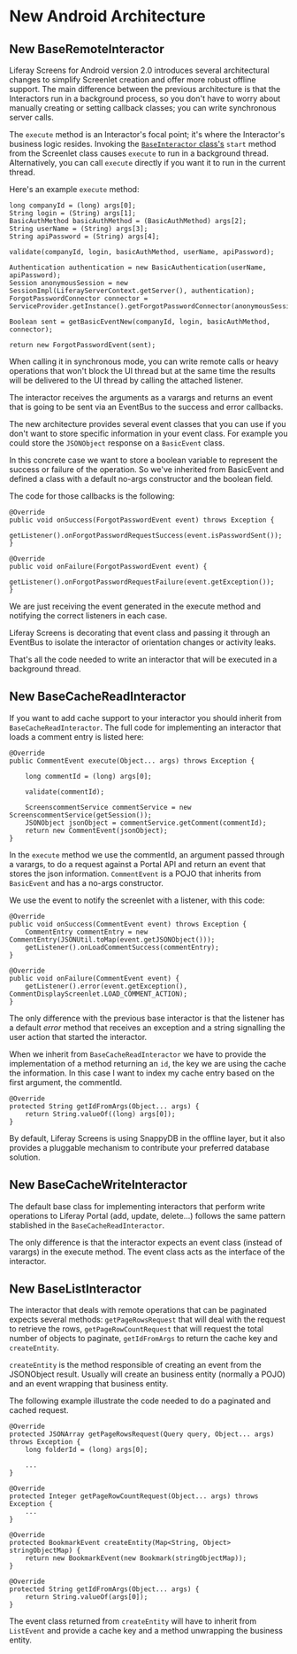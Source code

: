# New Android Architecture

## New BaseRemoteInteractor

Liferay Screens for Android version 2.0 introduces several architectural changes 
to simplify Screenlet creation and offer more robust offline support. The main 
difference between the previous architecture is that the Interactors run in a 
background process, so you don't have to worry about manually creating or 
setting callback classes; you can write synchronous server calls. 

The `execute` method is an Interactor's focal point; it's where the Interactor's 
business logic resides. Invoking the 
[`BaseInteractor` class's](https://github.com/liferay/liferay-screens/blob/master/android/library/src/main/java/com/liferay/mobile/screens/base/interactor/BaseInteractor.java) 
`start` method from the Screenlet class causes `execute` to run in a background 
thread. Alternatively, you can call `execute` directly if you want it to run in 
the current thread. 

Here's an example `execute` method: 
<!-- include the full method (its signature and body) -->

    long companyId = (long) args[0];
    String login = (String) args[1];
    BasicAuthMethod basicAuthMethod = (BasicAuthMethod) args[2];
    String userName = (String) args[3];
    String apiPassword = (String) args[4];

    validate(companyId, login, basicAuthMethod, userName, apiPassword);

    Authentication authentication = new BasicAuthentication(userName, apiPassword);
    Session anonymousSession = new SessionImpl(LiferayServerContext.getServer(), authentication);
    ForgotPasswordConnector connector = ServiceProvider.getInstance().getForgotPasswordConnector(anonymousSession);

    Boolean sent = getBasicEventNew(companyId, login, basicAuthMethod, connector);

    return new ForgotPasswordEvent(sent);

When calling it in synchronous mode, you can write remote calls or heavy 
operations that won't block the UI thread but at the same time the results will 
be delivered to the UI thread by calling the attached listener.
<!-- 
When you say "synchronous mode" here, do you mean making the server call in 
the execute method without manually setting a callback? Also, provide example 
code of this. 
-->

The interactor receives the arguments as a varargs and returns an event that is 
going to be sent via an EventBus to the success and error callbacks.
<!-- Provide example code -->

The new architecture provides several event classes that you can use if you 
don't want to store specific information in your event class. For example you 
could store the `JSONObject` response on a `BasicEvent` class.

In this concrete case we want to store a boolean variable to represent the 
success or failure of the operation. So we've inherited from BasicEvent and 
defined a class with a default no-args constructor and the boolean field.

The code for those callbacks is the following:

    @Override
    public void onSuccess(ForgotPasswordEvent event) throws Exception {
        getListener().onForgotPasswordRequestSuccess(event.isPasswordSent());
    }

    @Override
    public void onFailure(ForgotPasswordEvent event) {
        getListener().onForgotPasswordRequestFailure(event.getException());
    }

We are just receiving the event generated in the execute method and notifying 
the correct listeners in each case.

Liferay Screens is decorating that event class and passing it through an 
EventBus to isolate the interactor of orientation changes or activity leaks. 

That's all the code needed to write an interactor that will be executed in a 
background thread.

## New BaseCacheReadInteractor

If you want to add cache support to your interactor you should inherit from 
`BaseCacheReadInteractor`. The full code for implementing an interactor that 
loads a comment entry is listed here:

    @Override
    public CommentEvent execute(Object... args) throws Exception {

        long commentId = (long) args[0];

        validate(commentId);

        ScreenscommentService commentService = new ScreenscommentService(getSession());
        JSONObject jsonObject = commentService.getComment(commentId);
        return new CommentEvent(jsonObject);
    }
	
In the `execute` method we use the commentId, an argument passed through a 
varargs, to do a request against a Portal API and return an event that stores 
the json information. `CommentEvent` is a POJO that inherits from `BasicEvent` 
and has a no-args constructor.

We use the event to notify the screenlet with a listener, with this code:

    @Override
    public void onSuccess(CommentEvent event) throws Exception {
        CommentEntry commentEntry = new CommentEntry(JSONUtil.toMap(event.getJSONObject()));
        getListener().onLoadCommentSuccess(commentEntry);
    }

    @Override
    public void onFailure(CommentEvent event) {
        getListener().error(event.getException(), CommentDisplayScreenlet.LOAD_COMMENT_ACTION);
    }
	
The only difference with the previous base interactor is that the listener has a 
default *error* method that receives an exception and a string signalling the 
user action that started the interactor.

When we inherit from `BaseCacheReadInteractor` we have to provide the 
implementation of a method returning an `id`, the key we are using the cache the 
information. In this case I want to index my cache entry based on the first 
argument, the commentId.

    @Override
    protected String getIdFromArgs(Object... args) {
        return String.valueOf((long) args[0]);
    }

By default, Liferay Screens is using SnappyDB in the offline layer, but it also 
provides a pluggable mechanism to contribute your preferred database solution.

## New BaseCacheWriteInteractor

The default base class for implementing interactors that perform write 
operations to Liferay Portal (add, update, delete...) follows the same pattern 
stablished in the `BaseCacheReadInteractor`.

The only difference is that the interactor expects an event class (instead of 
varargs) in the execute method. The event class acts as the interface of the 
interactor.

## New BaseListInteractor

The interactor that deals with remote operations that can be paginated expects 
several methods: `getPageRowsRequest` that will deal with the request to 
retrieve the rows, `getPageRowCountRequest` that will request the total number 
of objects to paginate, `getIdFromArgs` to return the cache key and 
`createEntity`.

`createEntity` is the method responsible of creating an event from the 
JSONObject result. Usually will create an business entity (normally a POJO) and 
an event wrapping that business entity.

The following example illustrate the code needed to do a paginated and cached 
request.

    @Override
    protected JSONArray getPageRowsRequest(Query query, Object... args) throws Exception {
        long folderId = (long) args[0];

        ...
    }

    @Override
    protected Integer getPageRowCountRequest(Object... args) throws Exception {
        ...
    }

    @Override
    protected BookmarkEvent createEntity(Map<String, Object> stringObjectMap) {
        return new BookmarkEvent(new Bookmark(stringObjectMap));
    }

    @Override
    protected String getIdFromArgs(Object... args) {
        return String.valueOf(args[0]);
    }

The event class returned from `createEntity` will have to inherit from 
`ListEvent` and provide a cache key and a method unwrapping the business entity.
